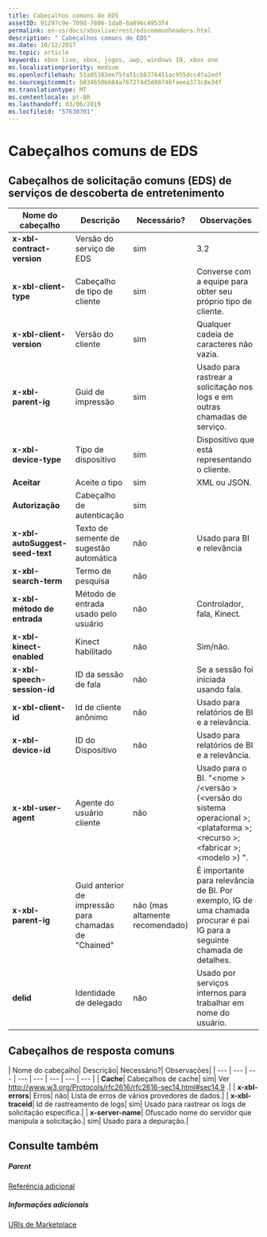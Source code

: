 ```yaml
---
title: Cabeçalhos comuns de EDS
assetID: 91297c9e-709d-7886-1da0-8a896c4953f4
permalink: en-us/docs/xboxlive/rest/edscommonheaders.html
description: " Cabeçalhos comuns de EDS"
ms.date: 10/12/2017
ms.topic: article
keywords: xbox live, xbox, jogos, uwp, windows 10, xbox one
ms.localizationpriority: medium
ms.openlocfilehash: 51a85383ee75fa51cb8376451ac955dcc4fa2edf
ms.sourcegitcommit: b034650b684a767274d5d88746faeea373c8e34f
ms.translationtype: MT
ms.contentlocale: pt-BR
ms.lasthandoff: 03/06/2019
ms.locfileid: "57630701"
---
```

# <a name="eds-common-headers"></a>Cabeçalhos comuns de EDS

<a id="ID4EO"></a>



## <a name="entertainment-discovery-services-eds-common-request-headers"></a>Cabeçalhos de solicitação comuns (EDS) de serviços de descoberta de entretenimento

| Nome do cabeçalho| Descrição| Necessário?| Observações|
| --- | --- | --- | --- |
| <b>x-xbl-contract-version</b>| Versão do serviço de EDS| sim| 3.2|
| <b>x-xbl-client-type</b>| Cabeçalho de tipo de cliente| sim| Converse com a equipe para obter seu próprio tipo de cliente.|
| <b>x-xbl-client-version</b>| Versão do cliente| sim| Qualquer cadeia de caracteres não vazia.|
| <b>x-xbl-parent-ig</b>| Guid de impressão| sim| Usado para rastrear a solicitação nos logs e em outras chamadas de serviço.|
| <b>x-xbl-device-type</b>| Tipo de dispositivo| sim| Dispositivo que está representando o cliente.|
| <b>Aceitar</b>| Aceite o tipo| sim| XML ou JSON.|
| <b>Autorização</b>| Cabeçalho de autenticação| sim|  |
| <b>x-xbl-autoSuggest-seed-text</b>| Texto de semente de sugestão automática| não| Usado para BI e relevância|
| <b>x-xbl-search-term</b>| Termo de pesquisa| não|  |
| <b>x-xbl-método de entrada</b>| Método de entrada usado pelo usuário| não| Controlador, fala, Kinect.|
| <b>x-xbl-kinect-enabled</b>| Kinect habilitado| não| Sim/não.|
| <b>x-xbl-speech-session-id</b>| ID da sessão de fala| não| Se a sessão foi iniciada usando fala.|
| <b>x-xbl-client-id</b>| Id de cliente anônimo| não| Usado para relatórios de BI e a relevância.|
| <b>x-xbl-device-id</b>| ID do Dispositivo| não| Usado para relatórios de BI e a relevância.|
| <b>x-xbl-user-agent</b>| Agente do usuário cliente| não| Usado para o BI. "&lt;nome > /&lt;versão > (&lt;versão do sistema operacional >; &lt;plataforma >; &lt;recurso >; &lt;fabricar >; &lt;modelo >) ".|
| <b>x-xbl-parent-ig</b>| Guid anterior de impressão para chamadas de "Chained"| não (mas altamente recomendado)| É importante para relevância de BI. Por exemplo, IG de uma chamada procurar é pai IG para a seguinte chamada de detalhes.|
| <b>delid</b>| Identidade de delegado| não| Usado por serviços internos para trabalhar em nome do usuário.|

## <a name="common-response-headers"></a>Cabeçalhos de resposta comuns

| Nome do cabeçalho| Descrição| Necessário?| Observações|
| --- | --- | --- | --- | --- | --- | --- | --- |
| <b>Cache</b>| Cabeçalhos de cache| sim| Ver <a href="https://www.w3.org/Protocols/rfc2616/rfc2616-sec14.html#sec14.9"> http://www.w3.org/Protocols/rfc2616/rfc2616-sec14.html#sec14.9 </a>.|
| <b>x-xbl-errors</b>| Erros| não| Lista de erros de vários provedores de dados.|
| <b>x-xbl-traceid</b>| Id de rastreamento de logs| sim| Usado para rastrear os logs de solicitação específica.|
| <b>x-server-name</b>| Ofuscado nome do servidor que manipula a solicitação.| sim| Usado para a depuração.|

<a id="ID4EECAC"></a>


## <a name="see-also"></a>Consulte também

<a id="ID4EGCAC"></a>


##### <a name="parent"></a>Parent  

[Referência adicional](atoc-xboxlivews-reference-additional.md)


<a id="ID4ESCAC"></a>


##### <a name="further-information"></a>Informações adicionais

[URIs de Marketplace](../uri/marketplace/atoc-reference-marketplace.md)

